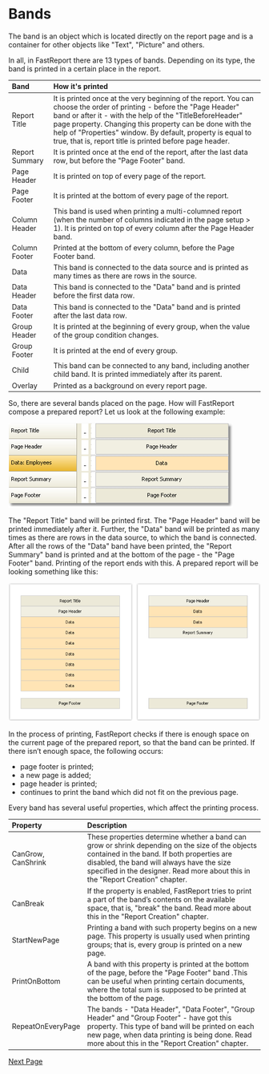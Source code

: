 # Bands

The band is an object which is located directly on the report page and is a container for other objects like "Text", "Picture" and others.

In all, in FastReport there are 13 types of bands. Depending on its type, the band is printed in a certain place in the report.

| Band | How it's printed |
|:-|:-|
| Report Title | It is printed once at the very beginning of the report. You can choose the order of printing - before the "Page Header" band or after it - with the help of the "TitleBeforeHeader" page property. Changing this property can be done with the help of "Properties" window. By default, property is equal to true, that is, report title is printed before page header. |
| Report Summary | It is printed once at the end of the report, after the last data row, but before the "Page Footer" band. |
| Page Header | It is printed on top of every page of the report. |
| Page Footer | It is printed at the bottom of every page of the report. |
| Column Header | This band is used when printing a multi-columned report (when the number of columns indicated in the page setup > 1). It is printed on top of every column after the Page Header band. |
| Column Footer | Printed at the bottom of every column, before the Page Footer band. |
| Data | This band is connected to the data source and is printed as many times as there are rows in the source. |
| Data Header | This band is connected to the "Data" band and is printed before the first data row. |
| Data Footer | This band is connected to the "Data" band and is printed after the last data row. |
| Group Header | It is printed at the beginning of every group, when the value of the group condition changes. |
| Group Footer | It is printed at the end of every group. |
| Child | This band can be connected to any band, including another child band. It is printed immediately after its parent. |
| Overlay | Printed as a background on every report page. |


So, there are several bands placed on the page. How will FastReport compose a prepared report? Let us look at the following example:

![](images/bandsequence.png)

The "Report Title" band will be printed first. The "Page Header" band will be printed immediately after it. Further, the "Data" band will be printed as many times as there are rows in the data source, to which the band is connected. After all the rows of the "Data" band  have been printed, the "Report Summary" band is printed and at the bottom of the page - the "Page Footer" band. Printing of the report ends with this. A prepared report will be looking something like this:

![](images/bandsequenceresult.png)

In the process of printing, FastReport checks if there is enough space on the current page of the prepared report, so that the band can be printed. If there isn’t enough space, the following occurs:

- page footer is printed;
- a new page is added;
- page header is printed;
- continues to print the band which did not fit on the previous page.

Every band has several useful properties, which affect the printing process. 

| Property | Description |
|:-|:-|
| CanGrow, CanShrink | These properties determine whether a band can grow or shrink depending on the size of the objects contained in the band. If both properties are disabled, the band will always have the size specified in the designer. Read more about this in the "Report Creation" chapter. |
| CanBreak | If the property is enabled, FastReport tries to print a part of the band’s contents on the available space, that is, "break" the band. Read more about this in the "Report Creation" chapter. |
| StartNewPage | Printing a band with such property begins on a new page. This property is usually used when printing groups; that is, every group is printed on a new page. |
| PrintOnBottom | A band with this property is printed at the bottom of the page, before the "Page Footer" band .This can be useful when printing certain documents, where the total sum is supposed to be printed at the bottom of the page. |
| RepeatOnEveryPage | The bands - "Data Header", "Data Footer", "Group Header" and "Group Footer" - have got this property. This type of band will be printed on each new page, when data printing is being done. Read more about this in the "Report Creation" chapter. |

[Next Page](ReportObjects.md)
